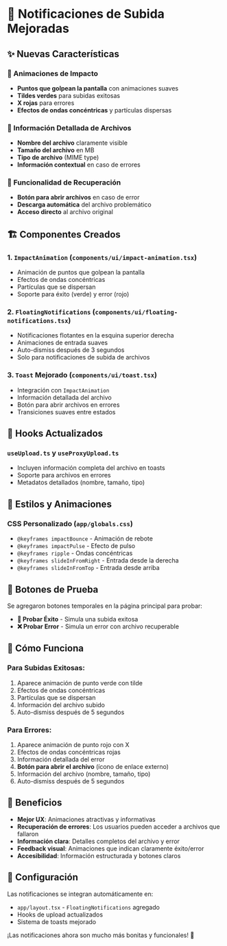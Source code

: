# 🎉 Notificaciones de Subida Mejoradas

## ✨ Nuevas Características

### 🎯 Animaciones de Impacto
- **Puntos que golpean la pantalla** con animaciones suaves
- **Tildes verdes** para subidas exitosas
- **X rojas** para errores
- **Efectos de ondas concéntricas** y partículas dispersas

### 📁 Información Detallada de Archivos
- **Nombre del archivo** claramente visible
- **Tamaño del archivo** en MB
- **Tipo de archivo** (MIME type)
- **Información contextual** en caso de errores

### 🔧 Funcionalidad de Recuperación
- **Botón para abrir archivos** en caso de error
- **Descarga automática** del archivo problemático
- **Acceso directo** al archivo original

## 🏗️ Componentes Creados

### 1. `ImpactAnimation` (`components/ui/impact-animation.tsx`)
- Animación de puntos que golpean la pantalla
- Efectos de ondas concéntricas
- Partículas que se dispersan
- Soporte para éxito (verde) y error (rojo)

### 2. `FloatingNotifications` (`components/ui/floating-notifications.tsx`)
- Notificaciones flotantes en la esquina superior derecha
- Animaciones de entrada suaves
- Auto-dismiss después de 3 segundos
- Solo para notificaciones de subida de archivos

### 3. `Toast` Mejorado (`components/ui/toast.tsx`)
- Integración con `ImpactAnimation`
- Información detallada del archivo
- Botón para abrir archivos en errores
- Transiciones suaves entre estados

## 🔄 Hooks Actualizados

### `useUpload.ts` y `useProxyUpload.ts`
- Incluyen información completa del archivo en toasts
- Soporte para archivos en errores
- Metadatos detallados (nombre, tamaño, tipo)

## 🎨 Estilos y Animaciones

### CSS Personalizado (`app/globals.css`)
- `@keyframes impactBounce` - Animación de rebote
- `@keyframes impactPulse` - Efecto de pulso
- `@keyframes ripple` - Ondas concéntricas
- `@keyframes slideInFromRight` - Entrada desde la derecha
- `@keyframes slideInFromTop` - Entrada desde arriba

## 🧪 Botones de Prueba

Se agregaron botones temporales en la página principal para probar:
- **🎉 Probar Éxito** - Simula una subida exitosa
- **❌ Probar Error** - Simula un error con archivo recuperable

## 🚀 Cómo Funciona

### Para Subidas Exitosas:
1. Aparece animación de punto verde con tilde
2. Efectos de ondas concéntricas
3. Partículas que se dispersan
4. Información del archivo subido
5. Auto-dismiss después de 5 segundos

### Para Errores:
1. Aparece animación de punto rojo con X
2. Efectos de ondas concéntricas rojas
3. Información detallada del error
4. **Botón para abrir el archivo** (ícono de enlace externo)
5. Información del archivo (nombre, tamaño, tipo)
6. Auto-dismiss después de 5 segundos

## 🎯 Beneficios

- **Mejor UX**: Animaciones atractivas y informativas
- **Recuperación de errores**: Los usuarios pueden acceder a archivos que fallaron
- **Información clara**: Detalles completos del archivo y error
- **Feedback visual**: Animaciones que indican claramente éxito/error
- **Accesibilidad**: Información estructurada y botones claros

## 🔧 Configuración

Las notificaciones se integran automáticamente en:
- `app/layout.tsx` - `FloatingNotifications` agregado
- Hooks de upload actualizados
- Sistema de toasts mejorado

¡Las notificaciones ahora son mucho más bonitas y funcionales! 🎉
